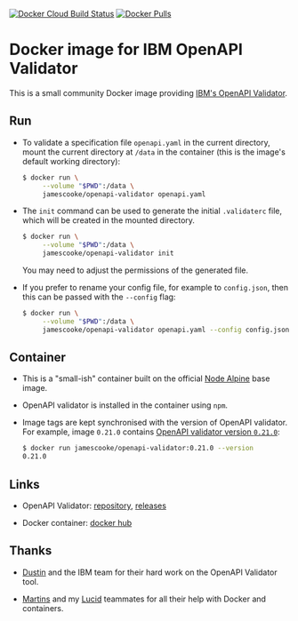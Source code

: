 [![Docker Cloud Build Status](https://img.shields.io/docker/cloud/build/jamescooke/openapi-validator)](https://hub.docker.com/r/jamescooke/openapi-validator)
[![Docker Pulls](https://img.shields.io/docker/pulls/jamescooke/openapi-validator)](https://hub.docker.com/r/jamescooke/openapi-validator)


# Docker image for IBM OpenAPI Validator

This is a small community Docker image providing [IBM's
OpenAPI Validator](https://github.com/IBM/openapi-validator/).

## Run

* To validate a specification file `openapi.yaml` in the current directory,
  mount the current directory at `/data` in the container (this is the image's
  default working directory):

  ```sh
  $ docker run \
       --volume "$PWD":/data \
       jamescooke/openapi-validator openapi.yaml
  ```

* The `init` command can be used to generate the initial `.validaterc` file,
  which will be created in the mounted directory.

  ```sh
  $ docker run \
       --volume "$PWD":/data \
       jamescooke/openapi-validator init
  ```

  You may need to adjust the permissions of the generated file.

* If you prefer to rename your config file, for example to `config.json`, then
  this can be passed with the `--config` flag:

  ```sh
  $ docker run \
       --volume "$PWD":/data \
       jamescooke/openapi-validator openapi.yaml --config config.json
  ```

## Container

* This is a "small-ish" container built on the official [Node
  Alpine](https://hub.docker.com/_/node/) base image.

* OpenAPI validator is installed in the container using `npm`.

* Image tags are kept synchronised with the version of OpenAPI validator. For
  example, image `0.21.0` contains [OpenAPI validator version
  `0.21.0`](https://github.com/IBM/openapi-validator/releases/tag/v0.21.0):

  ```sh
  $ docker run jamescooke/openapi-validator:0.21.0 --version
  0.21.0
  ```

## Links

* OpenAPI Validator:
    [repository](https://github.com/IBM/openapi-validator/),
    [releases](https://github.com/IBM/openapi-validator/releases)

* Docker container: [docker
    hub](https://hub.docker.com/r/jamescooke/openapi-validator)

## Thanks

* [Dustin](https://github.com/dpopp07) and the IBM team for their hard work on
    the OpenAPI Validator tool.

* [Martins](https://github.com/martinsirbe) and my
    [Lucid](https://github.com/lucidhq) teammates for all their help with
    Docker and containers.
